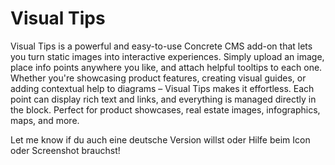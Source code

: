 # Visual Tips 

Visual Tips is a powerful and easy-to-use Concrete CMS add-on that lets you turn static images into interactive experiences. Simply upload an image, place info points anywhere you like, and attach helpful tooltips to each one. Whether you're showcasing product features, creating visual guides, or adding contextual help to diagrams – Visual Tips makes it effortless. Each point can display rich text and links, and everything is managed directly in the block. Perfect for product showcases, real estate images, infographics, maps, and more.

Let me know if du auch eine deutsche Version willst oder Hilfe beim Icon oder Screenshot brauchst!